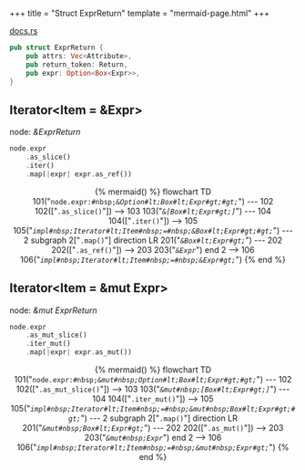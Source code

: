 +++
title = "Struct ExprReturn"
template = "mermaid-page.html"
+++

[docs.rs](https://docs.rs/syn/latest/syn/struct.ExprReturn.html)

```rust
pub struct ExprReturn {
    pub attrs: Vec<Attribute>,
    pub return_token: Return,
    pub expr: Option<Box<Expr>>,
}
```

## Iterator<Item = &Expr>

node: *&ExprReturn*

```rust
node.expr
    .as_slice()
    .iter()
    .map(|expr| expr.as_ref())
```

<center>

{% mermaid() %}
    flowchart TD
        101("<code>node.expr:#nbsp;<em>&Option#lt;Box#lt;Expr#gt;#gt;</em></code>") --- 102
        102(["<code>.as_slice()</code>"]) --> 103
        103("<code><em>&[Box#lt;Expr#gt;]</em></code>") --- 104
        104(["<code>.iter()</code>"]) --> 105
        105("<code><em>impl#nbsp;Iterator#lt;Item#nbsp;=#nbsp;&Box#lt;Expr#gt;#gt;</em></code>") --- 2
        subgraph 2["<code>.map()</code>"]
            direction LR
            201("<code><em>&Box#lt;Expr#gt;</em></code>") --- 202
            202(["<code>.as_ref()</code>"]) --> 203
            203("<code><em>&Expr</em></code>")
        end
        2 --> 106
        106("<code><em>impl#nbsp;Iterator#lt;Item#nbsp;=#nbsp;&Expr#gt;</em></code>")
{% end %}

</center>

## Iterator<Item = &mut Expr>

node: *&mut ExprReturn*

```rust
node.expr
    .as_mut_slice()
    .iter_mut()
    .map(|expr| expr.as_mut())
```

<center>

{% mermaid() %}
    flowchart TD
        101("<code>node.expr:#nbsp;<em>&mut#nbsp;Option#lt;Box#lt;Expr#gt;#gt;</em></code>") --- 102
        102(["<code>.as_mut_slice()</code>"]) --> 103
        103("<code><em>&mut#nbsp;[Box#lt;Expr#gt;]</em></code>") --- 104
        104(["<code>.iter_mut()</code>"]) --> 105
        105("<code><em>impl#nbsp;Iterator#lt;Item#nbsp;=#nbsp;&mut#nbsp;Box#lt;Expr#gt;#gt;</em></code>") --- 2
        subgraph 2["<code>.map()</code>"]
            direction LR
            201("<code><em>&mut#nbsp;Box#lt;Expr#gt;</em></code>") --- 202
            202(["<code>.as_mut()</code>"]) --> 203
            203("<code><em>&mut#nbsp;Expr</em></code>")
        end
        2 --> 106
        106("<code><em>impl#nbsp;Iterator#lt;Item#nbsp;=#nbsp;&mut#nbsp;Expr#gt;</em></code>")
{% end %}

</center>
